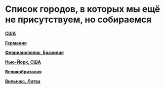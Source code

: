 # Список городов, в которых мы ещё не присутствуем, но собираемся

**[США](https://t.me/peredelanoconf_usa)**

**[Германия](https://t.me/peredelanoconf_germany)**

**[Флорианополис, Бразилия](https://t.me/+AbKr3AIXUI1iYjFi)**

**[Нью-Йорк, США](https://t.me/peredelanoconf_ny)**

**[Великобритания](https://t.me/peredelanoconf_uk)**

**[Вильнюс, Литва](https://t.me/peredelano_vilnius)**
